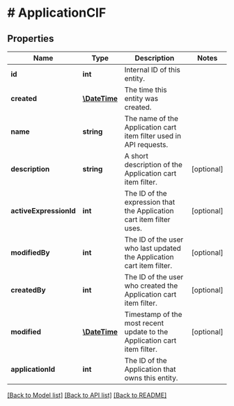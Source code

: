 # # ApplicationCIF

## Properties

Name | Type | Description | Notes
------------ | ------------- | ------------- | -------------
**id** | **int** | Internal ID of this entity. | 
**created** | [**\DateTime**](\DateTime.md) | The time this entity was created. | 
**name** | **string** | The name of the Application cart item filter used in API requests. | 
**description** | **string** | A short description of the Application cart item filter. | [optional] 
**activeExpressionId** | **int** | The ID of the expression that the Application cart item filter uses. | [optional] 
**modifiedBy** | **int** | The ID of the user who last updated the Application cart item filter. | [optional] 
**createdBy** | **int** | The ID of the user who created the Application cart item filter. | [optional] 
**modified** | [**\DateTime**](\DateTime.md) | Timestamp of the most recent update to the Application cart item filter. | [optional] 
**applicationId** | **int** | The ID of the Application that owns this entity. | 

[[Back to Model list]](../../README.md#documentation-for-models) [[Back to API list]](../../README.md#documentation-for-api-endpoints) [[Back to README]](../../README.md)


